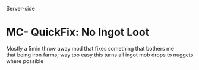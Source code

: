 Server-side
# MC- QuickFix: No Ingot Loot
Mostly a 5min throw away mod that fixes something that bothers me  
that being iron farms; way too easy
this turns all ingot mob drops to nuggets where possible
